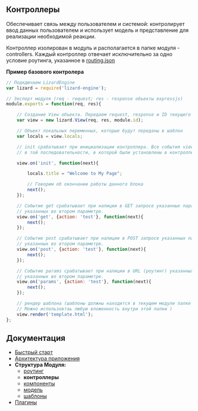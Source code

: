 ## Контроллеры

Обеспечивает связь между пользователем и системой: контролирует ввод данных пользователем и использует модель и представление для реализации необходимой реакции.

Контроллер изолирован в модуль и располагается в папке модуля - controllers.
Каждый контроллер отвечает исключительно за одно условие роутинга, указанное в [routing.json](https://github.com/PoluosmakAndrew/lizard-engine/blob/master/docs/module_routing.md)

**Пример базового контролера**

```javascript
// Подкдючаем LizardEngine
var lizard = require('lizard-engine');

// Экспорт модуля (req - request; res - response объекты expressjs)
module.exports = function(req, res){

    // Создание View объекта. Передаем request, response и ID текущего модуля
    var view = new lizard.View(req, res, module.id);

    // Объект локальных переменных, которые будут переданы в шаблон
    var locals = view.locals;

    // init срабатывает при инициализации контроллера. Все события view.on отрабатываются
    // в той последовательности, в которой были установлены в контроллере

    view.on('init', function(next){

        locals.title = "Welcome to My Page";

        // Говорим об окончании работы данного блока
        next();
    });

    // Событие get срабатывает при налиции в GET запросе указанных параметров и их свойств
    // указанных во втором параметре.
    view.on('get', {action: 'test'}, function(next){
        next();
    });

    // Событие post срабатывает при налиции в POST запросе указанных параметров и их свойств
    // указанных во втором параметре.
    view.on('post', {action: 'test'}, function(next){
        next();
    });

    // Событие params срабатывает при налиции в URL (роутинг) указанных параметров и их свойств
    // указанных во втором параметре.
    view.on('params', {action: 'test'}, function(next){
        next();
    });

    // рендер шаблона (шаблоны должны находится в текущем модуле папке views.
    // Можно использовтаь любую вложенность внутри этой папки )
    view.render('template.html');
};
```

## Документация

* [Быстрый старт](https://github.com/PoluosmakAndrew/lizard-engine/blob/master/docs/getstarted.md)
* [Архитектура приложения](https://github.com/PoluosmakAndrew/lizard-engine/blob/master/docs/architecture.md)
* **Структура Модуля:**
    * [роутинг](https://github.com/PoluosmakAndrew/lizard-engine/blob/master/docs/module_routing.md)
    * **контроллеры**
    * [компоненты](https://github.com/PoluosmakAndrew/lizard-engine/blob/master/docs/module_component.md)
    * [модель](https://github.com/PoluosmakAndrew/lizard-engine/blob/master/docs/module_model.md)
    * [шаблоны](https://github.com/PoluosmakAndrew/lizard-engine/blob/master/docs/module_template.md)
* [Плагины](https://github.com/PoluosmakAndrew/lizard-engine/blob/master/docs/plugins.md)